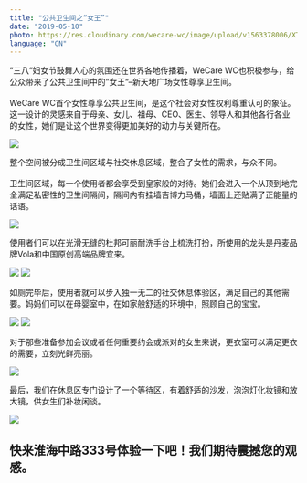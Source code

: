 ```yaml
---
title: "公共卫生间之“女王”"
date: "2019-05-10"
photo: https://res.cloudinary.com/wecare-wc/image/upload/v1563378006/XTD%20Plaza/XTD-Plaza-Entrance-2.jpg
language: "CN"
---
```


“三八“妇女节鼓舞人心的氛围还在世界各地传播着，WeCare WC也积极参与，给公众带来了公共卫生间中的”女王“–新天地广场女性尊享卫生间。
<br>
<br>
WeCare WC首个女性尊享公共卫生间，是这个社会对女性权利尊重认可的象征。这一设计的灵感来自于母亲、女儿、祖母、CEO、医生、领导人和其他各行各业的女性，她们是让这个世界变得更加美好的动力与关键所在。

![](https://res.cloudinary.com/wecare-wc/image/upload/v1559134767/XTD%20Plaza/XTD-Plaza-Lounge.jpg)

整个空间被分成卫生间区域与社交休息区域，整合了女性的需求，与众不同。
<br>
<br>
卫生间区域，每一个使用者都会享受到皇家般的对待。她们会进入一个从顶到地完全满足私密性的卫生间隔间，隔间内有挂墙吉博力马桶，墙面上还贴满了正能量的话语。

![](https://res.cloudinary.com/wecare-wc/image/upload/v1559134934/XTD%20Plaza/XTD-Plaza-Toilets.jpg)

使用者们可以在光滑无缝的杜邦可丽耐洗手台上梳洗打扮，所使用的龙头是丹麦品牌Vola和中国原创高端品牌宜来。

![](https://res.cloudinary.com/wecare-wc/image/upload/v1559134935/XTD%20Plaza/XTD-Plaza-Restroom.jpg)
![](https://res.cloudinary.com/wecare-wc/image/upload/v1559134934/XTD%20Plaza/XTD-Plaza-Sink2.jpg)

如厕完毕后，使用者就可以步入独一无二的社交休息体验区，满足自己的其他需要。妈妈们可以在母婴室中，在如家般舒适的环境中，照顾自己的宝宝。

![](https://res.cloudinary.com/wecare-wc/image/upload/v1559134765/XTD%20Plaza/XTD-Plaza-Nursing-Room.jpg)
![](https://res.cloudinary.com/wecare-wc/image/upload/v1559134766/XTD%20Plaza/XTD-Plaza-Sink1.jpg)

对于那些准备参加会议或者任何重要约会或派对的女生来说，更衣室可以满足更衣的需要，立刻光鲜亮丽。

![](https://res.cloudinary.com/wecare-wc/image/upload/v1559134765/XTD%20Plaza/XTD-Plaza-Changing-Room.jpg)

最后，我们在休息区专门设计了一个等待区，有着舒适的沙发，泡泡灯化妆镜和放大镜，供女生们补妆闲谈。

![](https://res.cloudinary.com/wecare-wc/image/upload/v1559134765/XTD%20Plaza/XTD-Plaza-Sink.jpg)
<div class="has-text-centered">
  <h2>快来淮海中路333号体验一下吧！我们期待震撼您的观感。</h2>
</div>

